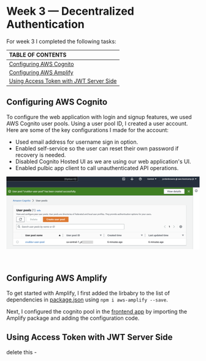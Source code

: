 # Week 3 — Decentralized Authentication

For week 3 I completed the following tasks:

| TABLE OF CONTENTS |
| :-------------- |
| [Configuring AWS Cognito](#configuring-aws-cognito) |
| [Configuring AWS Amplify](#configuring-aws-amplify) |
| [Using Access Token with JWT Server Side](#using-access-token-with-jwt-server-side) |


## Configuring AWS Cognito

To configure the web application with login and signup features, we used AWS Cognito user pools. Using a user pool ID, I created a user account. Here are some of the key configurations I made for the account:

- Used email address for username sign in option.
- Enabled self-service so the user can reset their own password if recovery is needed. 
- Disabled Cognito Hosted UI as we are using our web application's UI.
- Enabled pulbic app client to call unauthenticated API operations.


<p align="center">
<img src="assets/aws-cognito-user-pool-created.png" >
</p>
<br>


## Configuring AWS Amplify

To get started with Amplify, I first added the lirbabry to the list of dependencies in [package.json](../frontend-react-js/package.json) using `npm i aws-amplify --save`. 

Next, I configured the cognito pool in the [frontend app](../frontend-react-js/src/App.js ) by importing the Amplify package and adding the configuration code. 




## Using Access Token with JWT Server Side



delete this -



